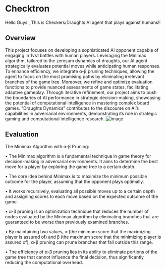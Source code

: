 # Checktron
Hello Guys , This is Checkers/Draughts AI agent that plays against humans!!
## Overview
This project focuses on developing a sophisticated
AI opponent capable of engaging in 1vs1 battles with human
players. Leveraging the Minimax algorithm, tailored to the zerosum dynamics of draughts, our AI agent strategically evaluates
potential moves while anticipating human responses. To enhance
efficiency, we integrate α-β pruning techniques, allowing the
agent to focus on the most promising paths by eliminating
irrelevant branches of the game tree. Moreover, we refine and
optimize evaluation functions to provide nuanced assessments of
game states, facilitating adaptive gameplay. Through iterative
refinement, our project aims to push the boundaries of AI
performance in strategic decision-making, showcasing the potential of computational intelligence in mastering complex board
games. ”Draughts Dynamics” contributes to the discourse on AI’s
capabilities in adversarial environments, demonstrating its role
in strategic gaming and computational intelligence research.
![image](https://user-images.githubusercontent.com/126619938/235613968-aebddeaa-e644-40ae-bd83-d775ac3a931e.png)

## Evaluation
The Minimax Algorithm with α-β Pruning:


• The Minimax algorithm is a fundamental technique
in game theory for decision-making in adversarial
environments. It aims to determine the best move
for a player by exploring the game tree to a certain
depth.


• The core idea behind Minimax is to maximize the
minimum possible outcome for the player, assuming
that the opponent plays optimally.


• It works recursively, evaluating all possible moves
up to a certain depth and assigning scores to each
move based on the expected outcome of the game.


• α-β pruning is an optimization technique that reduces the number of nodes evaluated by the Minimax algorithm by eliminating branches that are
guaranteed to be worse than previously examined
branches.


• By maintaining two values, α (the minimum score
that the maximizing player is assured of) and β
(the maximum score that the minimizing player is
assured of), α-β pruning can prune branches that
fall outside this range.


• The efficiency of α-β pruning lies in its ability to
eliminate portions of the game tree that cannot influence the final decision, thus significantly reducing
the computational overhead.
